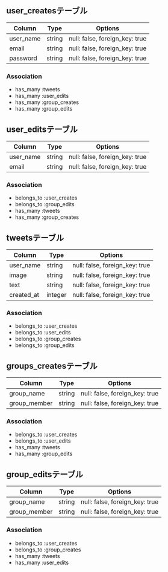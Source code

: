 ## user_createsテーブル
|Column|Type|Options|
|------|----|-------|
|user_name|string|null: false, foreign_key: true|
|email|string|null: false, foreign_key: true|
|password|string|null: false, foreign_key: true|

### Association
- has_many :tweets
- has_many :user_edits
- has_many :group_creates
- has_many :group_edits



## user_editsテーブル
|Column|Type|Options|
|------|----|-------|
|user_name|string|null: false, foreign_key: true|
|email|string|null: false, foreign_key: true|

### Association
- belongs_to :user_creates
- belongs_to :group_edits
- has_many :tweets
- has_many :group_creates



## tweetsテーブル
|Column|Type|Options|
|------|----|-------|
|user_name|string|null: false, foreign_key: true|
|image|string|null: false, foreign_key: true|
|text|string|null: false, foreign_key: true|
|created_at|integer|null: false, foreign_key: true|

### Association
- belongs_to :user_creates
- belongs_to :user_edits
- belongs_to :group_creates
- belongs_to :group_edits



## groups_createsテーブル
|Column|Type|Options|
|------|----|-------|
|group_name|string|null: false, foreign_key: true|
|group_member|string|null: false, foreign_key: true|

### Association
- belongs_to :user_creates
- belongs_to :user_edits
- has_many :tweets
- has_many :group_edits



## group_editsテーブル
|Column|Type|Options|
|------|----|-------|
|group_name|string|null: false, foreign_key: true|
|group_member|string|null: false, foreign_key: true|

### Association
- belongs_to :user_creates
- belongs_to :group_creates
- has_many :tweets
- has_many :user_edits